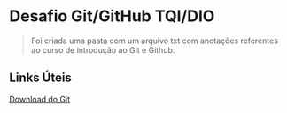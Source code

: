 # Desafio Git/GitHub TQI/DIO
> Foi criada uma pasta com um arquivo txt com anotações referentes ao curso de introdução ao Git e Github.

## Links Úteis

[Download do Git](https://git-scm.com/downloads)
